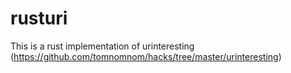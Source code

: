 # rusturi
This is a rust implementation of urinteresting (https://github.com/tomnomnom/hacks/tree/master/urinteresting)
